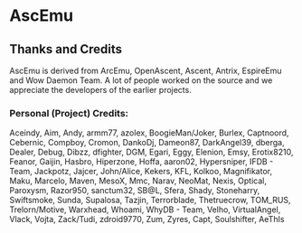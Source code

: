 # AscEmu
## Thanks and Credits

AscEmu is derived from ArcEmu, OpenAscent, Ascent, Antrix, EspireEmu and 
Wow Daemon Team. A lot of people worked on the source and we appreciate the developers of the earlier projects.

### Personal (Project) Credits:
Aceindy, Aim, Andy, armm77, azolex, BoogieMan/Joker, Burlex, Captnoord, Cebernic, Compboy, Cromon, DankoDj, Dameon87, DarkAngel39, dberga, Dealer, Debug, Dibzz, dfighter, DGM, Egari, Eggy, Elenion, Emsy, Erotix8210, Feanor, Gaijin, Hasbro, Hiperzone, Hoffa, aaron02, Hypersniper, IFDB - Team, Jackpotz, Jajcer, John/Alice, Kekers, KFL, Kolkoo, Magnifikator, Maku, Marcelo, Maven, MesoX, Mmc, Narav, NeoMat, Nexis, Optical, Paroxysm, Razor950, sanctum32, SB@L, Sfera, Shady, Stoneharry, Swiftsmoke, Sunda, Supalosa, Tazjin, Terrorblade, Thetruecrow, TOM_RUS, Trelorn/Motive, Warxhead, Whoami, WhyDB - Team, Velho, VirtualAngel, Vlack, Vojta, Zack/Tudi, zdroid9770, Zum, Zyres, Capt, Soulshifter, AeThIs
